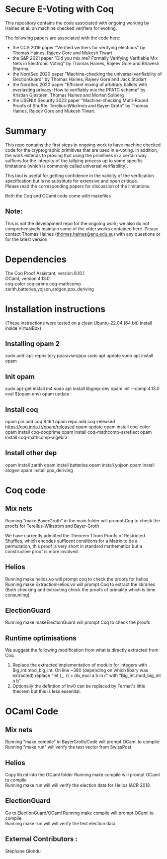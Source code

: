 # Secure E-Voting with Coq
This repository contains the code associated with ongoing working by Haines et al. on machine checked verifiers for evoting.

The following papers are associated with the code here:
* the CCS 2019 paper "Verified verifiers for verifying elections" by Thomas Haines, Rajeev Gore and Mukesh Tiwari 
* the S&P 2021 paper "Did you mix me? Formally Verifying Verifiable Mix Nets in Electronic Voting" by Thomas Haines, Rajeev Gore and Bhavesh Sharma.
* the NordSec 2020 paper "Machine-checking the universal verifiability of ElectionGuard" by Thomas Haines, Rajeev Gore and Jack Stodart
* the NordSec 2020 paper "Efficient mixing of arbitrary ballots with everlasting privacy: How to verifiably mix the PPATC scheme" by Kristian Gjøsteen, Thomas Haines and Morten Solberg 
* the USENIX Security 2023 paper "Machine-checking Multi-Round Proofs of Shuffle: Terelius-Wikstrom and Bayer-Groth" by Thomas Haines, Rajeev Gore and Mukesh Tiwari.

# Summary

This repo contains the first steps in ongoing work to have machine checked
code for the cryptographic primitives that are used in e-voting.  In addition,
the work extends to proving that using the primitives in a certain way suffices
for the integrity of the tallying process up to some specific limitations (which is commonly called universal verifiability).

This tool is useful for getting confidence in the validity of the verification
specification but is no substitute for extensive and open critique.  
Please read the corresponding papers for discussion of the limitations.

Both the Coq and OCaml code come with makefiles 

## Note: 
This is not the development repo for the ongoing work; we also do not comprehensively maintain some of the older works contained here.  Please contact 
Thomas Haines (thomas.haines@anu.edu.au) with any questions or for
the latest version.



# Dependencies 
The Coq Proof Assistant, version 8.16.1  
OCaml, version 4.13.0  
coq-color
coq-prime
coq-mathcomp
zarith,batteries,yojson,atdgen,ppx_deriving

# Installation instructions
(These instructions were tested on a clean Ubuntu-22.04 (64 bit) install inside VirtualBox)
## Installing opam 2
sudo add-apt-repository ppa:avsm/ppa
sudo apt update
sudo apt install opam
## Init opam
sudo apt-get install m4
sudo apt install libgmp-dev
opam init --comp 4.13.0
eval $(opam env)
opam update
## Install coq
opam pin add coq 8.16.1
opam repo add coq-released https://coq.inria.fr/opam/released
opam update
opam install coq-color
opam install coq-coqprime
opam install coq-mathcomp-ssreflect
opam install coq-mathcomp-algebra
## Install other dep
opam install zarith
opam install batteries 
opam install yojson 
opam install atdgen 
opam install ppx_deriving 

# Coq code
## Mix nets
Running "make BayerGroth" in the main folder will prompt Coq to check the proofs for Terelius-Wikstrom and Bayer-Groth

We have currently admitted the Theorem 1 from 
Proofs of Restricted Shuffles, which encodes sufficent
conditions for a Matrix to be a permutation,
this proof is very short in standard mathematics 
but a constructive proof is more involved.

## Helios
Running make helios.vo will prompt coq to check the proofs for helios
Running make ExtractionHelios.vo will prompt Coq to extract the libraries
(Both checking and extracting check the proofs of primality which is time consuming)

## ElectionGuard
Running make makeElectionGuard will prompt Coq to check the proofs
## Runtime optimisations
We suggest the following modification from what is 
directly extracted from Coq.
1. Replace the extracted implementation of modulo for integers with Big_int.mod_big_int.
    On line ~380 (depending on which libary was extracted)
    replace "let (_, r) = div_eucl a b in r" with "Big_int.mod_big_int a b"
2. Optionally the defintion of inv0 can be replaced by Fermat's little theorem 
    but this is less essenital.

# OCaml Code

## Mix nets
Running "make compile" in BayerGroth/Code will prompt OCaml to compile
Running "make run" will verify the text vector from SwissPost
## Helios
Copy lib.ml into the OCaml folder
Running make compile will prompt OCaml to compile  
Running make run will will verify the election data for Helios IACR 2018  
## ElectionGuard
Go to ElectionGuard/OCaml
Running make compile will prompt OCaml to compile  
Running make run will will verify the test election data 

## External Contributors :

Stéphane Glondu 


